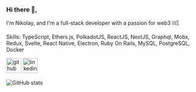 ### Hi there 👋,  
I'm Nikolay, and I'm a full-stack developer with a passion for web3 ⛓️Ξ

Skills: TypeScript, Ethers.js, PolkadotJS, ReactJS, NextJS, Graphql, Mobx, Redux, Svelte, React Native, Electron, Ruby On Rails, MySQL, PostgreSQL, Docker


[<img src='https://cdn.jsdelivr.net/npm/simple-icons@3.0.1/icons/github.svg' alt='github' height='40'>](https://github.com/enemycnt)  [<img src='https://cdn.jsdelivr.net/npm/simple-icons@3.0.1/icons/linkedin.svg' alt='linkedin' height='40'>](https://www.linkedin.com/in/nikolay-topkaridi/)  

![GitHub stats](https://github-readme-stats.vercel.app/api?username=enemycnt&show_icons=true&hide_rank=true)  
